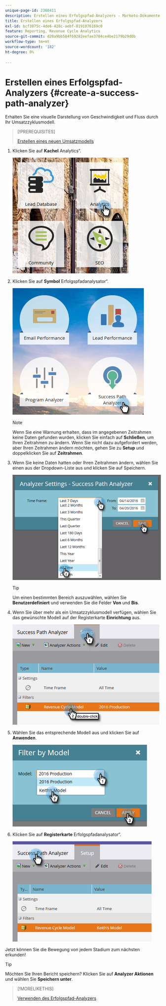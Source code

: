```yaml
---
unique-page-id: 2360411
description: Erstellen eines Erfolgspfad-Analyzers - Marketo-Dokumente - Produktdokumentation
title: Erstellen eines Erfolgspfad-Analyzers
exl-id: bcf3075c-4de6-428c-aebf-8191076169c0
feature: Reporting, Revenue Cycle Analytics
source-git-commit: d20a9bb584f69282eefae3704ce4be2179b29d0b
workflow-type: tm+mt
source-wordcount: '182'
ht-degree: 0%

---
```


# Erstellen eines Erfolgspfad-Analyzers {#create-a-success-path-analyzer}

Erhalten Sie eine visuelle Darstellung von Geschwindigkeit und Fluss durch Ihr Umsatzzyklusmodell.

>[!PREREQUISITES]
>
>[Erstellen eines neuen Umsatzmodells](/help/marketo/product-docs/reporting/revenue-cycle-analytics/revenue-cycle-models/create-a-new-revenue-model.md)

1. Klicken Sie auf **Kachel** Analytics“.

   ![](assets/one.png)

1. Klicken Sie auf **Symbol** Erfolgspfadanalysator“.

   ![](assets/two.png)

   >[!NOTE]
   >
   >Wenn Sie eine Warnung erhalten, dass im angegebenen Zeitrahmen keine Daten gefunden wurden, klicken Sie einfach auf **Schließen**, um Ihren Zeitrahmen zu ändern. Wenn Sie nicht dazu aufgefordert werden, aber Ihren Zeitrahmen ändern möchten, gehen Sie zu **Setup** und doppelklicken Sie auf **Zeitrahmen**.

1. Wenn Sie keine Daten hatten oder Ihren Zeitrahmen ändern, wählen Sie einen aus der Dropdown-Liste aus und klicken Sie auf Speichern.

   ![](assets/timeframe.png)

   >[!TIP]
   >
   >Um einen bestimmten Bereich auszuwählen, wählen Sie **Benutzerdefiniert** und verwenden Sie die Felder **Von** und **Bis**.

1. Wenn Sie über mehr als ein Umsatzzyklusmodell verfügen, wählen Sie das gewünschte Modell auf der Registerkarte **Einrichtung** aus.

   ![](assets/four.png)

1. Wählen Sie das entsprechende Modell aus und klicken Sie auf **Anwenden**.

   ![](assets/five.png)

1. Klicken Sie auf **Registerkarte** Erfolgspfadanalysator“.

   ![](assets/success-tab.png)

Jetzt können Sie die Bewegung von jedem Stadium zum nächsten erkunden!

>[!TIP]
>
>Möchten Sie Ihren Bericht speichern? Klicken Sie auf **Analyzer Aktionen** und wählen Sie **Speichern unter**.

>[!MORELIKETHIS]
>
>[Verwenden des Erfolgspfad-Analyzers](/help/marketo/product-docs/reporting/revenue-cycle-analytics/revenue-cycle-models/using-the-success-path-analyzer.md)
